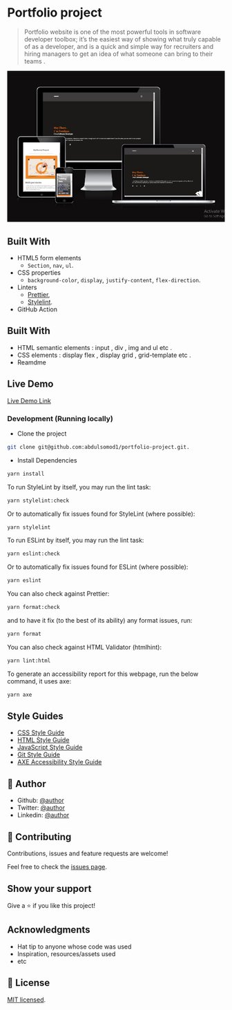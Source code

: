 # Portfolio project

> Portfolio website is one of the most powerful tools in software developer toolbox; it’s the easiest way of showing what truly capable of as a developer, and is a quick and simple way for recruiters and hiring managers to get an idea of what someone can bring to their teams .

![screenshot](image/app_screenshot.jpeg)

## Built With

- HTML5 form elements
  - `Section`, `nav`, `ul`.
- CSS properties
  - `background-color`, `display`, `justify-content`, `flex-direction`.
- Linters
  - [Prettier](https://prettier.io/),
  - [Stylelint](https://stylelint.io/).
- GitHub Action

## Built With

- HTML semantic elements : input , div , img and ul etc .
- CSS elements : display flex , display grid , grid-template etc .
- Reamdme

## Live Demo

[Live Demo Link](https://https://tenifayo-portfolio-project.netlify.app/)

### Development (Running locally)

- Clone the project

```bash
git clone git@github.com:abdulsomod1/portfolio-project.git.

```

- Install Dependencies

```bash
yarn install
```

To run StyleLint by itself, you may run the lint task:

```bash
yarn stylelint:check
```

Or to automatically fix issues found for StyleLint (where possible):

```bash
yarn stylelint
```

To run ESLint by itself, you may run the lint task:

```bash
yarn eslint:check
```

Or to automatically fix issues found for ESLint (where possible):

```bash
yarn eslint
```

You can also check against Prettier:

```bash
yarn format:check
```

and to have it fix (to the best of its ability) any format issues, run:

```bash
yarn format
```

You can also check against HTML Validator (htmlhint):

```bash
yarn lint:html
```

To generate an accessibility report for this webpage, run the below command, it uses axe:

```bash
yarn axe
```

## Style Guides

- [CSS Style Guide](http://udacity.github.io/frontend-nanodegree-styleguide/css.html)
- [HTML Style Guide](http://udacity.github.io/frontend-nanodegree-styleguide/index.html)
- [JavaScript Style Guide](http://udacity.github.io/frontend-nanodegree-styleguide/javascript.html)
- [Git Style Guide](https://udacity.github.io/git-styleguide/)
- [AXE Accessibility Style Guide](https://dequeuniversity.com/rules/axe/html/4.7)

## 👤 Author

- Github: [@author](https://github.com/abdulsomod1)
- Twitter: [@author](https://twitter.com/codingcoding1)
- Linkedin: [@author](https://www.linkedin.com/in/abdulsomod1/)

## 🤝 Contributing

Contributions, issues and feature requests are welcome!

Feel free to check the [issues page](../../issues).

## Show your support

Give a ⭐️ if you like this project!

## Acknowledgments

- Hat tip to anyone whose code was used
- Inspiration, resources/assets used
- etc

## 📝 License

[MIT licensed](./LICENSE).
